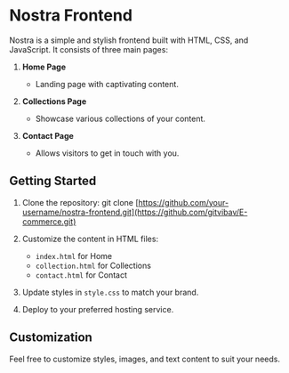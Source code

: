 # Nostra Frontend

Nostra is a simple and stylish frontend built with HTML, CSS, and JavaScript. It consists of three main pages:

1. **Home Page**
   - Landing page with captivating content.

2. **Collections Page**
   - Showcase various collections of your content.

3. **Contact Page**
   - Allows visitors to get in touch with you.

## Getting Started

1. Clone the repository:
   git clone [https://github.com/your-username/nostra-frontend.git](https://github.com/gitvibav/E-commerce.git)

2. Customize the content in HTML files:
   - `index.html` for Home
   - `collection.html` for Collections
   - `contact.html` for Contact

3. Update styles in `style.css` to match your brand.

4. Deploy to your preferred hosting service.

## Customization

Feel free to customize styles, images, and text content to suit your needs.

